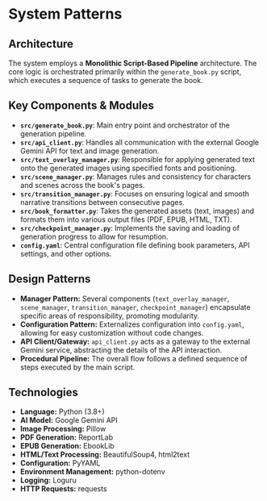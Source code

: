 # System Patterns

## Architecture

The system employs a **Monolithic Script-Based Pipeline** architecture. The core logic is orchestrated primarily within the `generate_book.py` script, which executes a sequence of tasks to generate the book.

## Key Components & Modules

- **`src/generate_book.py`**: Main entry point and orchestrator of the generation pipeline.
- **`src/api_client.py`**: Handles all communication with the external Google Gemini API for text and image generation.
- **`src/text_overlay_manager.py`**: Responsible for applying generated text onto the generated images using specified fonts and positioning.
- **`src/scene_manager.py`**: Manages rules and consistency for characters and scenes across the book's pages.
- **`src/transition_manager.py`**: Focuses on ensuring logical and smooth narrative transitions between consecutive pages.
- **`src/book_formatter.py`**: Takes the generated assets (text, images) and formats them into various output files (PDF, EPUB, HTML, TXT).
- **`src/checkpoint_manager.py`**: Implements the saving and loading of generation progress to allow for resumption.
- **`config.yaml`**: Central configuration file defining book parameters, API settings, and other options.

## Design Patterns

- **Manager Pattern:** Several components (`text_overlay_manager`, `scene_manager`, `transition_manager`, `checkpoint_manager`) encapsulate specific areas of responsibility, promoting modularity.
- **Configuration Pattern:** Externalizes configuration into `config.yaml`, allowing for easy customization without code changes.
- **API Client/Gateway:** `api_client.py` acts as a gateway to the external Gemini service, abstracting the details of the API interaction.
- **Procedural Pipeline:** The overall flow follows a defined sequence of steps executed by the main script.

## Technologies

- **Language:** Python (3.8+)
- **AI Model:** Google Gemini API
- **Image Processing:** Pillow
- **PDF Generation:** ReportLab
- **EPUB Generation:** EbookLib
- **HTML/Text Processing:** BeautifulSoup4, html2text
- **Configuration:** PyYAML
- **Environment Management:** python-dotenv
- **Logging:** Loguru
- **HTTP Requests:** requests
